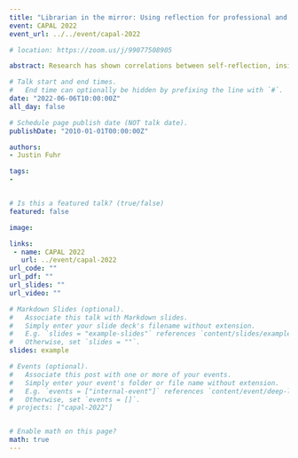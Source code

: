 ```yaml
---
title: "Librarian in the mirror: Using reflection for professional and personal wellbeing"
event: CAPAL 2022
event_url: ../../event/capal-2022

# location: https://zoom.us/j/99077508905

abstract: Research has shown correlations between self-reflection, insight, and positive wellbeing. Academic librarians can use reflective practice in their lives to increase wellbeing, both professionally and personally. This session provides examples of how reflection can be used in your professional practice to increase your wellbeing. Models of reflective practice will be summarized; examples include Gibbs’ reflective cycle, Brookfield’s four lenses, and Jasper’s ERA model. In addition to increasing your overall wellbeing, this session will describe how reflection can support your professional practice. Examples will be given to demonstrate the impact reflection can have on your work life. Attendees will also be given an exercise to practice reflective writing to promote wellbeing. Come join the session, take a look in the mirror, and find out how you can use reflection to promote positive wellbeing.

# Talk start and end times.
#   End time can optionally be hidden by prefixing the line with `#`.
date: "2022-06-06T10:00:00Z"
all_day: false

# Schedule page publish date (NOT talk date).
publishDate: "2010-01-01T00:00:00Z"

authors:
- Justin Fuhr

tags: 
- 


# Is this a featured talk? (true/false)
featured: false

image:

links:
 - name: CAPAL 2022
   url: ../event/capal-2022
url_code: ""
url_pdf: ""
url_slides: ""
url_video: ""

# Markdown Slides (optional).
#   Associate this talk with Markdown slides.
#   Simply enter your slide deck's filename without extension.
#   E.g. `slides = "example-slides"` references `content/slides/example-slides.md`.
#   Otherwise, set `slides = ""`.
slides: example

# Events (optional).
#   Associate this post with one or more of your events.
#   Simply enter your event's folder or file name without extension.
#   E.g. `events = ["internal-event"]` references `content/event/deep-learning/index.md`.
#   Otherwise, set `events = []`.
# projects: ["capal-2022"]


# Enable math on this page?
math: true
---
```



